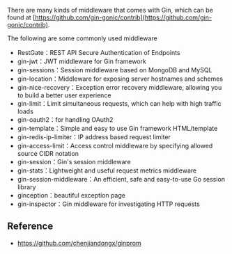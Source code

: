 There are many kinds of middleware that comes with Gin, which can be found at [https://github.com/gin-gonic/contrib](https://github.com/gin-gonic/contrib).

The following are some commonly used middleware

 - RestGate：REST API Secure Authentication of Endpoints
 - gin-jwt：JWT middleware for Gin framework
 - gin-sessions：Session middleware based on MongoDB and MySQL
 - gin-location：Middleware for exposing server hostnames and schemes
 - gin-nice-recovery：Exception error recovery middleware, allowing you to build a better user experience
 - gin-limit：Limit simultaneous requests, which can help with high traffic loads
 - gin-oauth2：for handling OAuth2
 - gin-template：Simple and easy to use Gin framework HTML/template
 - gin-redis-ip-limiter：IP address based request limiter
 - gin-access-limit：Access control middleware by specifying allowed source CIDR notation
 - gin-session：Gin's session middleware
 - gin-stats：Lightweight and useful request metrics middleware
 - gin-session-middleware：An efficient, safe and easy-to-use Go session library
 - ginception：beautiful exception page
 - gin-inspector：Gin middleware for investigating HTTP requests
 
 ## Reference
 - https://github.com/chenjiandongx/ginprom